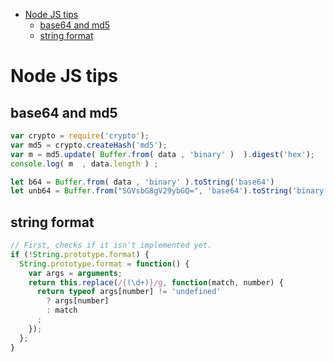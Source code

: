 [](...menustart)

- [Node JS tips](#668bb941cde619613ceca40c1b9c1350)
    - [base64 and md5](#b6378067abb58e102f5e83f58a8718aa)
    - [string format](#b04b1ebb0112a4e9ce1adf84bfda1677)

[](...menuend)


<h2 id="668bb941cde619613ceca40c1b9c1350"></h2>

# Node JS tips

<h2 id="b6378067abb58e102f5e83f58a8718aa"></h2>

## base64 and md5

```javascript
var crypto = require('crypto');
var md5 = crypto.createHash('md5');
var m = md5.update( Buffer.from( data , 'binary' )  ).digest('hex');
console.log( m  , data.length ) ;

let b64 = Buffer.from( data , 'binary' ).toString('base64')
let unb64 = Buffer.from("SGVsbG8gV29ybGQ=", 'base64').toString('binary') ? or 'ascii' ?
```

<h2 id="b04b1ebb0112a4e9ce1adf84bfda1677"></h2>

## string format 

```javascript
// First, checks if it isn't implemented yet.
if (!String.prototype.format) {
  String.prototype.format = function() {
    var args = arguments;
    return this.replace(/{(\d+)}/g, function(match, number) { 
      return typeof args[number] != 'undefined'
        ? args[number]
        : match
      ;
    });
  };
}
```


